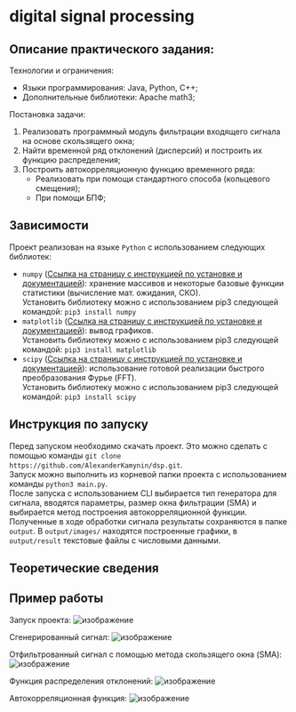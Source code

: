 # digital signal processing

## Описание практического задания:
Технологии и ограничения:
- Языки программирования: Java, Python, C++;
- Дополнительные библиотеки: Apache math3;

Постановка задачи:

1. Реализовать программный модуль фильтрации входящего сигнала на основе скользящего окна; 
2. Найти временной ряд отклонений (дисперсий) и построить их функцию распределения;
3. Построить автокорреляционную функцию временного ряда:
   - Реализовать при помощи стандартного способа (кольцевого смещения);
   - При помощи БПФ;
  
## Зависимости
Проект реализован на языке `Python` с использованием следующих библиотек:
- `numpy` ([Ссылка на страницу с инструкцией по установке и документацией](https://numpy.org/)): хранение массивов и некоторые базовые функции статистики (вычисление мат. ожидания, СКО).\
  Установить библиотеку можно с использованием pip3 следующей командой: `pip3 install numpy`
- `matplotlib` ([Ссылка на страницу с инструкцией по установке и документацией](https://matplotlib.org/)): вывод графиков.\
  Установить библиотеку можно с использованием pip3 следующей командой: `pip3 install matplotlib`
- `scipy` ([Ссылка на страницу с инструкцией по установке и документацией](https://scipy.org/)): использование готовой реализации быстрого преобразования Фурье (FFT).\
  Установить библиотеку можно с использованием pip3 следующей командой: `pip3 install scipy`

## Инструкция по запуску
Перед запуском необходимо скачать проект. Это можно сделать с помощью команды `git clone https://github.com/AlexanderKamynin/dsp.git`.\
Запуск можно выполнить из корневой папки проекта с использованием команды `python3 main.py`.\
После запуска с использованием CLI выбирается тип генератора для сигнала, вводятся параметры, размер окна фильтрации (SMA) и выбирается метод построения автокорреляционной функции.\
Полученные в ходе обработки сигнала результаты сохраняются в папке `output`. В `output/images/` находятся построенные графики, в `output/result` текстовые файлы с числовыми данными.

## Теоретические сведения


## Пример работы
Запуск проекта:
![изображение](https://github.com/AlexanderKamynin/dsp/assets/90709676/cd895732-7ac4-45d5-9ac7-0e4c196f6b2d)

Сгенерированный сигнал:
![изображение](https://github.com/AlexanderKamynin/dsp/assets/90709676/b22af231-8001-4daa-a81b-d96dd56173e1)

Отфильтрованный сигнал с помощью метода скользящего окна (SMA):
![изображение](https://github.com/AlexanderKamynin/dsp/assets/90709676/3770fb23-4a50-4128-8d52-a6f9d0d774da)

Функция распределения отклонений:
![изображение](https://github.com/AlexanderKamynin/dsp/assets/90709676/daa436a0-e165-43a6-a95c-0dc8c9c58f10)

Автокорреляционная функция:
![изображение](https://github.com/AlexanderKamynin/dsp/assets/90709676/18745dae-29de-4dcc-baa4-009e373764bd)


